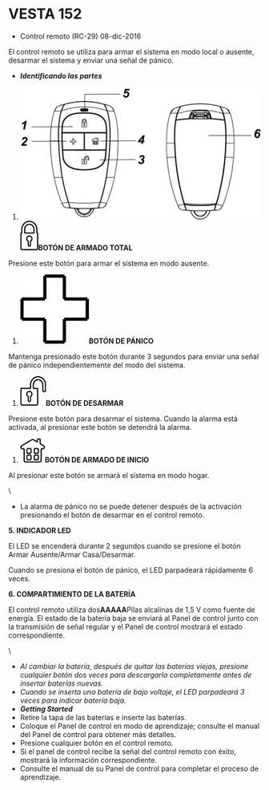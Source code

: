 # VESTA 152

-   Control remoto (RC-29) 08-dic-2016

El control remoto se utiliza para armar el sistema en modo local o ausente, desarmar el sistema y enviar una señal de pánico.

-   _**Identificando las partes**_

1.  ![RC-29 868WF](<.gitbook/assets/0 (17).jpeg>)![](<.gitbook/assets/1 (11).jpeg>)**BOTÓN DE ARMADO TOTAL**

Presione este botón para armar el sistema en modo ausente.

1.  ![panic](<.gitbook/assets/2 (4) (1).jpeg>)**BOTÓN DE PÁNICO**

Mantenga presionado este botón durante 3 segundos para enviar una señal de pánico independientemente del modo del sistema.

1.  ![](<.gitbook/assets/3 (6) (1).jpeg>)**BOTÓN DE DESARMAR**

Presione este botón para desarmar el sistema. Cuando la alarma está activada, al presionar este botón se detendrá la alarma.

1.  ![](<.gitbook/assets/4 (2) (1).jpeg>)**BOTÓN DE ARMADO DE INICIO**

Al presionar este botón se armará el sistema en modo hogar.

\\<Note>

-   La alarma de pánico no se puede detener después de la activación presionando el botón de desarmar en el control remoto.

**5. INDICADOR LED**

El LED se encenderá durante 2 segundos cuando se presione el botón Armar Ausente/Armar Casa/Desarmar.

Cuando se presiona el botón de pánico, el LED parpadeará rápidamente 6 veces.

**6. COMPARTIMIENTO DE LA BATERÍA**

El control remoto utiliza dos**AAAAA**Pilas alcalinas de 1,5 V como fuente de energía. El estado de la batería baja se enviará al Panel de control junto con la transmisión de señal regular y el Panel de control mostrará el estado correspondiente.

\\<Note>

-   _Al cambiar la batería, después de quitar las baterías viejas, presione cualquier botón dos veces para descargarla completamente antes de insertar baterías nuevas._
-   _Cuando se inserta una batería de bajo voltaje, el LED parpadeará 3 veces para indicar batería baja._
-   _**Getting Started**_
-   Retire la tapa de las baterías e inserte las baterías.
-   Coloque el Panel de control en modo de aprendizaje; consulte el manual del Panel de control para obtener más detalles.
-   Presione cualquier botón en el control remoto.
-   Si el panel de control recibe la señal del control remoto con éxito, mostrará la información correspondiente.
-   Consulte el manual de su Panel de control para completar el proceso de aprendizaje.
